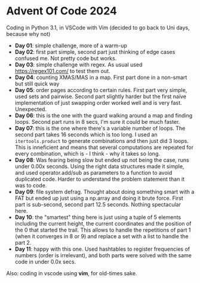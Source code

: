 # Advent Of Code 2024

Coding in Python 3.1, in VSCode with Vim (decided to go back to Uni days, because why not)

- **Day 01**: simple challenge, more of a warm-up
- **Day 02**: first part simple, second part just thinking of edge cases confused me. Not pretty code but works.
- **Day 03**: simple challenge with regex. As usual used https://regex101.com/ to test them out.
- **Day 04**: counting XMAS/MAS in a map. First part done in a non-smart but still quick way
- **Day 05**: order pages according to certain rules. First part very simple, used sets and pairwise. Second part slightly harder but the first naïve implementation of just swapping order worked well and is very fast. Unexpected.
- **Day 06**: this is the one with the guard walking around a map and finding loops. Second part runs in 8 secs, I'm sure it could be much faster.
- **Day 07**: this is the one where there's a variable number of loops. The second part takes 16 seconds which is too long. I used an `itertools.product` to generate combinations and then just did 3 loops. This is inneficient and means that several computations are repeated for every combination, which is - I think - why it takes so long.
- **Day 08**: Was fearing being slow but ended up not being the case, runs under 0.00x seconds. Using the right data structures made it simple, and used operator.add/sub as parameters to a function to avoid duplicated code. Harder to understand the problem statement than it was to code.
- **Day 09**: file system defrag. Thought about doing something smart with a FAT but ended up just using a np.array and doing it brute force. First part is sub-second, second part 12.5 seconds. Nothing spectacular here.
- **Day 10**: the "smartest" thing here is just using a tuple of 5 elements including the current height, the current coordinates and the position of the 0 that started the trail. This allows to handle the repetitions of part 1 (when it converges in 8 or 9) and replace a set with a list to handle the part 2.
- **Day 11**: happy with this one. Used hashtables to register frequencies of numbers (order is irrelevant), and both parts were solved with the same code in under 0.0x secs.


Also: coding in vscode using **vim**, for old-times sake.